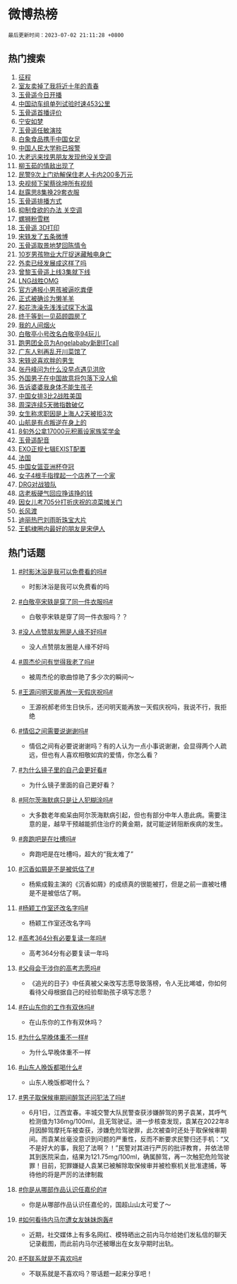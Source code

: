 # 微博热榜

`最后更新时间：2023-07-02 21:11:28 +0800`

## 热门搜索

1. [征程](https://m.weibo.cn/search?containerid=100103type%3D1%26t%3D10%26q%3D%23%E5%BE%81%E7%A8%8B%23&stream_entry_id=51&isnewpage=1&extparam=seat%3D1%26pos%3D0%26filter_type%3Drealtimehot%26c_type%3D51%26dgr%3D0%26cate%3D10103%26stream_entry_id%3D51%26display_time%3D1688303486%26pre_seqid%3D1688303486104019712156&luicode=10000011&lfid=106003type%253D25%2526t%253D3%2526disable_hot%253D1%2526filter_type%253Drealtimehot)
1. [室友卖掉了我将近十年的青春](https://m.weibo.cn/search?containerid=100103type%3D1%26t%3D10%26q%3D%23%E5%AE%A4%E5%8F%8B%E5%8D%96%E6%8E%89%E4%BA%86%E6%88%91%E5%B0%86%E8%BF%91%E5%8D%81%E5%B9%B4%E7%9A%84%E9%9D%92%E6%98%A5%23&stream_entry_id=31&isnewpage=1&extparam=seat%3D1%26pos%3D0%26filter_type%3Drealtimehot%26c_type%3D31%26dgr%3D0%26cate%3D5001%26realpos%3D1%26flag%3D1%26stream_entry_id%3D31%26lcate%3D5001%26q%3D%2523%25E5%25AE%25A4%25E5%258F%258B%25E5%258D%2596%25E6%258E%2589%25E4%25BA%2586%25E6%2588%2591%25E5%25B0%2586%25E8%25BF%2591%25E5%258D%2581%25E5%25B9%25B4%25E7%259A%2584%25E9%259D%2592%25E6%2598%25A5%2523%26band_rank%3D1%26display_time%3D1688303486%26pre_seqid%3D1688303486104019712156&luicode=10000011&lfid=106003type%253D25%2526t%253D3%2526disable_hot%253D1%2526filter_type%253Drealtimehot)
1. [玉骨遥今日开播](https://m.weibo.cn/search?containerid=100103type%3D1%26t%3D10%26q%3D%23%E7%8E%89%E9%AA%A8%E9%81%A5%E4%BB%8A%E6%97%A5%E5%BC%80%E6%92%AD%23&stream_entry_id=31&isnewpage=1&extparam=seat%3D1%26pos%3D1%26filter_type%3Drealtimehot%26c_type%3D31%26dgr%3D0%26cate%3D5001%26realpos%3D2%26flag%3D16%26stream_entry_id%3D31%26lcate%3D5001%26q%3D%2523%25E7%258E%2589%25E9%25AA%25A8%25E9%2581%25A5%25E4%25BB%258A%25E6%2597%25A5%25E5%25BC%2580%25E6%2592%25AD%2523%26band_rank%3D2%26display_time%3D1688303486%26pre_seqid%3D1688303486104019712156&luicode=10000011&lfid=106003type%253D25%2526t%253D3%2526disable_hot%253D1%2526filter_type%253Drealtimehot)
1. [中国动车组单列试验时速453公里](https://m.weibo.cn/search?containerid=100103type%3D1%26t%3D10%26q%3D%23%E4%B8%AD%E5%9B%BD%E5%8A%A8%E8%BD%A6%E7%BB%84%E5%8D%95%E5%88%97%E8%AF%95%E9%AA%8C%E6%97%B6%E9%80%9F453%E5%85%AC%E9%87%8C%23&stream_entry_id=31&isnewpage=1&extparam=seat%3D1%26pos%3D2%26filter_type%3Drealtimehot%26c_type%3D31%26dgr%3D0%26cate%3D5001%26realpos%3D3%26flag%3D0%26stream_entry_id%3D31%26lcate%3D5001%26q%3D%2523%25E4%25B8%25AD%25E5%259B%25BD%25E5%258A%25A8%25E8%25BD%25A6%25E7%25BB%2584%25E5%258D%2595%25E5%2588%2597%25E8%25AF%2595%25E9%25AA%258C%25E6%2597%25B6%25E9%2580%259F453%25E5%2585%25AC%25E9%2587%258C%2523%26band_rank%3D3%26display_time%3D1688303486%26pre_seqid%3D1688303486104019712156&luicode=10000011&lfid=106003type%253D25%2526t%253D3%2526disable_hot%253D1%2526filter_type%253Drealtimehot)
1. [玉骨遥首播评价](https://m.weibo.cn/search?containerid=100103type%3D1%26t%3D10%26q%3D%23%E7%8E%89%E9%AA%A8%E9%81%A5%E9%A6%96%E6%92%AD%E8%AF%84%E4%BB%B7%23&stream_entry_id=31&isnewpage=1&extparam=seat%3D1%26pos%3D3%26filter_type%3Drealtimehot%26c_type%3D31%26dgr%3D0%26cate%3D5001%26realpos%3D4%26flag%3D16%26stream_entry_id%3D31%26lcate%3D5001%26q%3D%2523%25E7%258E%2589%25E9%25AA%25A8%25E9%2581%25A5%25E9%25A6%2596%25E6%2592%25AD%25E8%25AF%2584%25E4%25BB%25B7%2523%26band_rank%3D4%26display_time%3D1688303486%26pre_seqid%3D1688303486104019712156&luicode=10000011&lfid=106003type%253D25%2526t%253D3%2526disable_hot%253D1%2526filter_type%253Drealtimehot)
1. [宁安如梦](https://m.weibo.cn/search?containerid=100103type%3D1%26t%3D10%26q%3D%E5%AE%81%E5%AE%89%E5%A6%82%E6%A2%A6&stream_entry_id=31&isnewpage=1&extparam=seat%3D1%26pos%3D4%26filter_type%3Drealtimehot%26c_type%3D31%26dgr%3D0%26cate%3D5001%26realpos%3D5%26flag%3D1%26stream_entry_id%3D31%26lcate%3D5001%26q%3D%25E5%25AE%2581%25E5%25AE%2589%25E5%25A6%2582%25E6%25A2%25A6%26band_rank%3D5%26display_time%3D1688303486%26pre_seqid%3D1688303486104019712156&luicode=10000011&lfid=106003type%253D25%2526t%253D3%2526disable_hot%253D1%2526filter_type%253Drealtimehot)
1. [玉骨遥任敏演技](https://m.weibo.cn/search?containerid=100103type%3D1%26t%3D10%26q%3D%23%E7%8E%89%E9%AA%A8%E9%81%A5%E4%BB%BB%E6%95%8F%E6%BC%94%E6%8A%80%23&stream_entry_id=31&isnewpage=1&extparam=seat%3D1%26pos%3D5%26filter_type%3Drealtimehot%26c_type%3D31%26dgr%3D0%26cate%3D5001%26realpos%3D6%26flag%3D16%26stream_entry_id%3D31%26lcate%3D5001%26q%3D%2523%25E7%258E%2589%25E9%25AA%25A8%25E9%2581%25A5%25E4%25BB%25BB%25E6%2595%258F%25E6%25BC%2594%25E6%258A%2580%2523%26band_rank%3D6%26display_time%3D1688303486%26pre_seqid%3D1688303486104019712156&luicode=10000011&lfid=106003type%253D25%2526t%253D3%2526disable_hot%253D1%2526filter_type%253Drealtimehot)
1. [白象食品携手中国女足](https://m.weibo.cn/search?containerid=100103type%3D1%26t%3D10%26q%3D%23%E7%99%BD%E8%B1%A1%E9%A3%9F%E5%93%81%E6%90%BA%E6%89%8B%E4%B8%AD%E5%9B%BD%E5%A5%B3%E8%B6%B3%23&stream_entry_id=31&isnewpage=1&extparam=seat%3D1%26pos%3D6%26topic_ad%3D1%26c_type%3D31%26cate%3D5001%26band_rank%3D7%26dgr%3D0%26lcate%3D5001%26is_ad_pos%3D1%26adid%3D195338%26q%3D%2523%25E7%2599%25BD%25E8%25B1%25A1%25E9%25A3%259F%25E5%2593%2581%25E6%2590%25BA%25E6%2589%258B%25E4%25B8%25AD%25E5%259B%25BD%25E5%25A5%25B3%25E8%25B6%25B3%2523%26stream_entry_id%3D31%26filter_type%3Drealtimehot%26display_time%3D1688303486%26pre_seqid%3D1688303486104019712156&luicode=10000011&lfid=106003type%253D25%2526t%253D3%2526disable_hot%253D1%2526filter_type%253Drealtimehot)
1. [中国人民大学称已报警](https://m.weibo.cn/search?containerid=100103type%3D1%26t%3D10%26q%3D%23%E4%B8%AD%E5%9B%BD%E4%BA%BA%E6%B0%91%E5%A4%A7%E5%AD%A6%E7%A7%B0%E5%B7%B2%E6%8A%A5%E8%AD%A6%23&stream_entry_id=31&isnewpage=1&extparam=seat%3D1%26pos%3D7%26filter_type%3Drealtimehot%26c_type%3D31%26dgr%3D0%26cate%3D5001%26realpos%3D7%26flag%3D16%26stream_entry_id%3D31%26lcate%3D5001%26q%3D%2523%25E4%25B8%25AD%25E5%259B%25BD%25E4%25BA%25BA%25E6%25B0%2591%25E5%25A4%25A7%25E5%25AD%25A6%25E7%25A7%25B0%25E5%25B7%25B2%25E6%258A%25A5%25E8%25AD%25A6%2523%26band_rank%3D7%26display_time%3D1688303486%26pre_seqid%3D1688303486104019712156&luicode=10000011&lfid=106003type%253D25%2526t%253D3%2526disable_hot%253D1%2526filter_type%253Drealtimehot)
1. [大老远来找男朋友发现他没关空调](https://m.weibo.cn/search?containerid=100103type%3D1%26t%3D10%26q%3D%E5%A4%A7%E8%80%81%E8%BF%9C%E6%9D%A5%E6%89%BE%E7%94%B7%E6%9C%8B%E5%8F%8B%E5%8F%91%E7%8E%B0%E4%BB%96%E6%B2%A1%E5%85%B3%E7%A9%BA%E8%B0%83&stream_entry_id=31&isnewpage=1&extparam=seat%3D1%26pos%3D8%26filter_type%3Drealtimehot%26c_type%3D31%26dgr%3D0%26cate%3D5001%26realpos%3D8%26flag%3D0%26stream_entry_id%3D31%26lcate%3D5001%26q%3D%25E5%25A4%25A7%25E8%2580%2581%25E8%25BF%259C%25E6%259D%25A5%25E6%2589%25BE%25E7%2594%25B7%25E6%259C%258B%25E5%258F%258B%25E5%258F%2591%25E7%258E%25B0%25E4%25BB%2596%25E6%25B2%25A1%25E5%2585%25B3%25E7%25A9%25BA%25E8%25B0%2583%26band_rank%3D8%26display_time%3D1688303486%26pre_seqid%3D1688303486104019712156&luicode=10000011&lfid=106003type%253D25%2526t%253D3%2526disable_hot%253D1%2526filter_type%253Drealtimehot)
1. [柳玉茹的情敌出现了](https://m.weibo.cn/search?containerid=100103type%3D1%26t%3D10%26q%3D%23%E6%9F%B3%E7%8E%89%E8%8C%B9%E7%9A%84%E6%83%85%E6%95%8C%E5%87%BA%E7%8E%B0%E4%BA%86%23&stream_entry_id=31&isnewpage=1&extparam=seat%3D1%26pos%3D9%26filter_type%3Drealtimehot%26c_type%3D31%26dgr%3D0%26cate%3D5001%26realpos%3D9%26flag%3D1%26stream_entry_id%3D31%26lcate%3D5001%26q%3D%2523%25E6%259F%25B3%25E7%258E%2589%25E8%258C%25B9%25E7%259A%2584%25E6%2583%2585%25E6%2595%258C%25E5%2587%25BA%25E7%258E%25B0%25E4%25BA%2586%2523%26band_rank%3D9%26display_time%3D1688303486%26pre_seqid%3D1688303486104019712156&luicode=10000011&lfid=106003type%253D25%2526t%253D3%2526disable_hot%253D1%2526filter_type%253Drealtimehot)
1. [民警9次上门劝解保住老人卡内200多万元](https://m.weibo.cn/search?containerid=100103type%3D1%26t%3D10%26q%3D%23%E6%B0%91%E8%AD%A69%E6%AC%A1%E4%B8%8A%E9%97%A8%E5%8A%9D%E8%A7%A3%E4%BF%9D%E4%BD%8F%E8%80%81%E4%BA%BA%E5%8D%A1%E5%86%85200%E5%A4%9A%E4%B8%87%E5%85%83%23&stream_entry_id=31&isnewpage=1&extparam=seat%3D1%26pos%3D10%26filter_type%3Drealtimehot%26c_type%3D31%26dgr%3D0%26cate%3D5001%26realpos%3D10%26flag%3D32768%26stream_entry_id%3D31%26lcate%3D5001%26q%3D%2523%25E6%25B0%2591%25E8%25AD%25A69%25E6%25AC%25A1%25E4%25B8%258A%25E9%2597%25A8%25E5%258A%259D%25E8%25A7%25A3%25E4%25BF%259D%25E4%25BD%258F%25E8%2580%2581%25E4%25BA%25BA%25E5%258D%25A1%25E5%2586%2585200%25E5%25A4%259A%25E4%25B8%2587%25E5%2585%2583%2523%26band_rank%3D10%26display_time%3D1688303486%26pre_seqid%3D1688303486104019712156&luicode=10000011&lfid=106003type%253D25%2526t%253D3%2526disable_hot%253D1%2526filter_type%253Drealtimehot)
1. [央视频下架蔡徐坤所有视频](https://m.weibo.cn/search?containerid=100103type%3D1%26t%3D10%26q%3D%23%E5%A4%AE%E8%A7%86%E9%A2%91%E4%B8%8B%E6%9E%B6%E8%94%A1%E5%BE%90%E5%9D%A4%E6%89%80%E6%9C%89%E8%A7%86%E9%A2%91%23&stream_entry_id=31&isnewpage=1&extparam=seat%3D1%26pos%3D11%26filter_type%3Drealtimehot%26c_type%3D31%26dgr%3D0%26cate%3D5001%26realpos%3D11%26flag%3D1%26stream_entry_id%3D31%26lcate%3D5001%26q%3D%2523%25E5%25A4%25AE%25E8%25A7%2586%25E9%25A2%2591%25E4%25B8%258B%25E6%259E%25B6%25E8%2594%25A1%25E5%25BE%2590%25E5%259D%25A4%25E6%2589%2580%25E6%259C%2589%25E8%25A7%2586%25E9%25A2%2591%2523%26band_rank%3D11%26display_time%3D1688303486%26pre_seqid%3D1688303486104019712156&luicode=10000011&lfid=106003type%253D25%2526t%253D3%2526disable_hot%253D1%2526filter_type%253Drealtimehot)
1. [赵露思8集换29套衣服](https://m.weibo.cn/search?containerid=100103type%3D1%26t%3D10%26q%3D%23%E8%B5%B5%E9%9C%B2%E6%80%9D8%E9%9B%86%E6%8D%A229%E5%A5%97%E8%A1%A3%E6%9C%8D%23&stream_entry_id=31&isnewpage=1&extparam=seat%3D1%26pos%3D12%26filter_type%3Drealtimehot%26c_type%3D31%26dgr%3D0%26cate%3D5001%26realpos%3D12%26flag%3D2%26stream_entry_id%3D31%26lcate%3D5001%26q%3D%2523%25E8%25B5%25B5%25E9%259C%25B2%25E6%2580%259D8%25E9%259B%2586%25E6%258D%25A229%25E5%25A5%2597%25E8%25A1%25A3%25E6%259C%258D%2523%26band_rank%3D12%26display_time%3D1688303486%26pre_seqid%3D1688303486104019712156&luicode=10000011&lfid=106003type%253D25%2526t%253D3%2526disable_hot%253D1%2526filter_type%253Drealtimehot)
1. [玉骨遥排播方式](https://m.weibo.cn/search?containerid=100103type%3D1%26t%3D10%26q%3D%23%E7%8E%89%E9%AA%A8%E9%81%A5%E6%8E%92%E6%92%AD%E6%96%B9%E5%BC%8F%23&stream_entry_id=31&isnewpage=1&extparam=seat%3D1%26pos%3D13%26filter_type%3Drealtimehot%26c_type%3D31%26dgr%3D0%26cate%3D5001%26realpos%3D13%26flag%3D1%26stream_entry_id%3D31%26lcate%3D5001%26q%3D%2523%25E7%258E%2589%25E9%25AA%25A8%25E9%2581%25A5%25E6%258E%2592%25E6%2592%25AD%25E6%2596%25B9%25E5%25BC%258F%2523%26band_rank%3D13%26display_time%3D1688303486%26pre_seqid%3D1688303486104019712156&luicode=10000011&lfid=106003type%253D25%2526t%253D3%2526disable_hot%253D1%2526filter_type%253Drealtimehot)
1. [抑制食欲的办法 关空调](https://m.weibo.cn/search?containerid=100103type%3D1%26t%3D10%26q%3D%E6%8A%91%E5%88%B6%E9%A3%9F%E6%AC%B2%E7%9A%84%E5%8A%9E%E6%B3%95+%E5%85%B3%E7%A9%BA%E8%B0%83&stream_entry_id=31&isnewpage=1&extparam=seat%3D1%26pos%3D14%26filter_type%3Drealtimehot%26c_type%3D31%26dgr%3D0%26cate%3D5001%26realpos%3D14%26flag%3D1%26stream_entry_id%3D31%26lcate%3D5001%26q%3D%25E6%258A%2591%25E5%2588%25B6%25E9%25A3%259F%25E6%25AC%25B2%25E7%259A%2584%25E5%258A%259E%25E6%25B3%2595%2520%25E5%2585%25B3%25E7%25A9%25BA%25E8%25B0%2583%26band_rank%3D14%26display_time%3D1688303486%26pre_seqid%3D1688303486104019712156&luicode=10000011&lfid=106003type%253D25%2526t%253D3%2526disable_hot%253D1%2526filter_type%253Drealtimehot)
1. [螺狮粉雪糕](https://m.weibo.cn/search?containerid=100103type%3D1%26t%3D10%26q%3D%E8%9E%BA%E7%8B%AE%E7%B2%89%E9%9B%AA%E7%B3%95&stream_entry_id=31&isnewpage=1&extparam=seat%3D1%26pos%3D15%26filter_type%3Drealtimehot%26c_type%3D31%26dgr%3D0%26cate%3D5001%26realpos%3D15%26flag%3D1%26stream_entry_id%3D31%26lcate%3D5001%26q%3D%25E8%259E%25BA%25E7%258B%25AE%25E7%25B2%2589%25E9%259B%25AA%25E7%25B3%2595%26band_rank%3D15%26display_time%3D1688303486%26pre_seqid%3D1688303486104019712156&luicode=10000011&lfid=106003type%253D25%2526t%253D3%2526disable_hot%253D1%2526filter_type%253Drealtimehot)
1. [玉骨遥 3D打印](https://m.weibo.cn/search?containerid=100103type%3D1%26t%3D10%26q%3D%E7%8E%89%E9%AA%A8%E9%81%A5+3D%E6%89%93%E5%8D%B0&stream_entry_id=31&isnewpage=1&extparam=seat%3D1%26pos%3D16%26filter_type%3Drealtimehot%26c_type%3D31%26dgr%3D0%26cate%3D5001%26realpos%3D16%26flag%3D1%26stream_entry_id%3D31%26lcate%3D5001%26q%3D%25E7%258E%2589%25E9%25AA%25A8%25E9%2581%25A5%25203D%25E6%2589%2593%25E5%258D%25B0%26band_rank%3D16%26display_time%3D1688303486%26pre_seqid%3D1688303486104019712156&luicode=10000011&lfid=106003type%253D25%2526t%253D3%2526disable_hot%253D1%2526filter_type%253Drealtimehot)
1. [宋轶发了五条微博](https://m.weibo.cn/search?containerid=100103type%3D1%26t%3D10%26q%3D%23%E5%AE%8B%E8%BD%B6%E5%8F%91%E4%BA%86%E4%BA%94%E6%9D%A1%E5%BE%AE%E5%8D%9A%23&stream_entry_id=31&isnewpage=1&extparam=seat%3D1%26pos%3D17%26filter_type%3Drealtimehot%26c_type%3D31%26dgr%3D0%26cate%3D5001%26realpos%3D17%26flag%3D2%26stream_entry_id%3D31%26lcate%3D5001%26q%3D%2523%25E5%25AE%258B%25E8%25BD%25B6%25E5%258F%2591%25E4%25BA%2586%25E4%25BA%2594%25E6%259D%25A1%25E5%25BE%25AE%25E5%258D%259A%2523%26band_rank%3D17%26display_time%3D1688303486%26pre_seqid%3D1688303486104019712156&luicode=10000011&lfid=106003type%253D25%2526t%253D3%2526disable_hot%253D1%2526filter_type%253Drealtimehot)
1. [玉骨遥取景地梦回陈情令](https://m.weibo.cn/search?containerid=100103type%3D1%26t%3D10%26q%3D%23%E7%8E%89%E9%AA%A8%E9%81%A5%E5%8F%96%E6%99%AF%E5%9C%B0%E6%A2%A6%E5%9B%9E%E9%99%88%E6%83%85%E4%BB%A4%23&stream_entry_id=31&isnewpage=1&extparam=seat%3D1%26pos%3D18%26filter_type%3Drealtimehot%26c_type%3D31%26dgr%3D0%26cate%3D5001%26realpos%3D18%26flag%3D1%26stream_entry_id%3D31%26lcate%3D5001%26q%3D%2523%25E7%258E%2589%25E9%25AA%25A8%25E9%2581%25A5%25E5%258F%2596%25E6%2599%25AF%25E5%259C%25B0%25E6%25A2%25A6%25E5%259B%259E%25E9%2599%2588%25E6%2583%2585%25E4%25BB%25A4%2523%26band_rank%3D18%26display_time%3D1688303486%26pre_seqid%3D1688303486104019712156&luicode=10000011&lfid=106003type%253D25%2526t%253D3%2526disable_hot%253D1%2526filter_type%253Drealtimehot)
1. [10岁男孩物业大厅捉迷藏触电身亡](https://m.weibo.cn/search?containerid=100103type%3D1%26t%3D10%26q%3D%2310%E5%B2%81%E7%94%B7%E5%AD%A9%E7%89%A9%E4%B8%9A%E5%A4%A7%E5%8E%85%E6%8D%89%E8%BF%B7%E8%97%8F%E8%A7%A6%E7%94%B5%E8%BA%AB%E4%BA%A1%23&stream_entry_id=31&isnewpage=1&extparam=seat%3D1%26pos%3D19%26filter_type%3Drealtimehot%26c_type%3D31%26dgr%3D0%26cate%3D5001%26realpos%3D19%26flag%3D1%26stream_entry_id%3D31%26lcate%3D5001%26q%3D%252310%25E5%25B2%2581%25E7%2594%25B7%25E5%25AD%25A9%25E7%2589%25A9%25E4%25B8%259A%25E5%25A4%25A7%25E5%258E%2585%25E6%258D%2589%25E8%25BF%25B7%25E8%2597%258F%25E8%25A7%25A6%25E7%2594%25B5%25E8%25BA%25AB%25E4%25BA%25A1%2523%26band_rank%3D19%26display_time%3D1688303486%26pre_seqid%3D1688303486104019712156&luicode=10000011&lfid=106003type%253D25%2526t%253D3%2526disable_hot%253D1%2526filter_type%253Drealtimehot)
1. [外卖已经发展成这样了吗](https://m.weibo.cn/search?containerid=100103type%3D1%26t%3D10%26q%3D%E5%A4%96%E5%8D%96%E5%B7%B2%E7%BB%8F%E5%8F%91%E5%B1%95%E6%88%90%E8%BF%99%E6%A0%B7%E4%BA%86%E5%90%97&stream_entry_id=31&isnewpage=1&extparam=seat%3D1%26pos%3D20%26filter_type%3Drealtimehot%26c_type%3D31%26dgr%3D0%26cate%3D5001%26realpos%3D20%26flag%3D0%26stream_entry_id%3D31%26lcate%3D5001%26q%3D%25E5%25A4%2596%25E5%258D%2596%25E5%25B7%25B2%25E7%25BB%258F%25E5%258F%2591%25E5%25B1%2595%25E6%2588%2590%25E8%25BF%2599%25E6%25A0%25B7%25E4%25BA%2586%25E5%2590%2597%26band_rank%3D20%26display_time%3D1688303486%26pre_seqid%3D1688303486104019712156&luicode=10000011&lfid=106003type%253D25%2526t%253D3%2526disable_hot%253D1%2526filter_type%253Drealtimehot)
1. [曾黎玉骨遥上线3集就下线](https://m.weibo.cn/search?containerid=100103type%3D1%26t%3D10%26q%3D%23%E6%9B%BE%E9%BB%8E%E7%8E%89%E9%AA%A8%E9%81%A5%E4%B8%8A%E7%BA%BF3%E9%9B%86%E5%B0%B1%E4%B8%8B%E7%BA%BF%23&stream_entry_id=31&isnewpage=1&extparam=seat%3D1%26pos%3D21%26filter_type%3Drealtimehot%26c_type%3D31%26dgr%3D0%26cate%3D5001%26realpos%3D21%26flag%3D0%26stream_entry_id%3D31%26lcate%3D5001%26q%3D%2523%25E6%259B%25BE%25E9%25BB%258E%25E7%258E%2589%25E9%25AA%25A8%25E9%2581%25A5%25E4%25B8%258A%25E7%25BA%25BF3%25E9%259B%2586%25E5%25B0%25B1%25E4%25B8%258B%25E7%25BA%25BF%2523%26band_rank%3D21%26display_time%3D1688303486%26pre_seqid%3D1688303486104019712156&luicode=10000011&lfid=106003type%253D25%2526t%253D3%2526disable_hot%253D1%2526filter_type%253Drealtimehot)
1. [LNG战胜OMG](https://m.weibo.cn/search?containerid=100103type%3D1%26t%3D10%26q%3DLNG%E6%88%98%E8%83%9COMG&stream_entry_id=31&isnewpage=1&extparam=seat%3D1%26pos%3D22%26filter_type%3Drealtimehot%26c_type%3D31%26dgr%3D0%26cate%3D5001%26realpos%3D22%26flag%3D1%26stream_entry_id%3D31%26lcate%3D5001%26q%3DLNG%25E6%2588%2598%25E8%2583%259COMG%26band_rank%3D22%26display_time%3D1688303486%26pre_seqid%3D1688303486104019712156&luicode=10000011&lfid=106003type%253D25%2526t%253D3%2526disable_hot%253D1%2526filter_type%253Drealtimehot)
1. [官方通报小男孩被逼吃粪便](https://m.weibo.cn/search?containerid=100103type%3D1%26t%3D10%26q%3D%23%E5%AE%98%E6%96%B9%E9%80%9A%E6%8A%A5%E5%B0%8F%E7%94%B7%E5%AD%A9%E8%A2%AB%E9%80%BC%E5%90%83%E7%B2%AA%E4%BE%BF%23&stream_entry_id=31&isnewpage=1&extparam=seat%3D1%26pos%3D23%26filter_type%3Drealtimehot%26c_type%3D31%26dgr%3D0%26cate%3D5001%26realpos%3D23%26flag%3D1%26stream_entry_id%3D31%26lcate%3D5001%26q%3D%2523%25E5%25AE%2598%25E6%2596%25B9%25E9%2580%259A%25E6%258A%25A5%25E5%25B0%258F%25E7%2594%25B7%25E5%25AD%25A9%25E8%25A2%25AB%25E9%2580%25BC%25E5%2590%2583%25E7%25B2%25AA%25E4%25BE%25BF%2523%26band_rank%3D23%26display_time%3D1688303486%26pre_seqid%3D1688303486104019712156&luicode=10000011&lfid=106003type%253D25%2526t%253D3%2526disable_hot%253D1%2526filter_type%253Drealtimehot)
1. [正式被确诊为懒羊羊](https://m.weibo.cn/search?containerid=100103type%3D1%26t%3D10%26q%3D%23%E6%AD%A3%E5%BC%8F%E8%A2%AB%E7%A1%AE%E8%AF%8A%E4%B8%BA%E6%87%92%E7%BE%8A%E7%BE%8A%23&stream_entry_id=31&isnewpage=1&extparam=seat%3D1%26pos%3D24%26filter_type%3Drealtimehot%26c_type%3D31%26dgr%3D0%26cate%3D5001%26realpos%3D24%26flag%3D0%26stream_entry_id%3D31%26lcate%3D5001%26q%3D%2523%25E6%25AD%25A3%25E5%25BC%258F%25E8%25A2%25AB%25E7%25A1%25AE%25E8%25AF%258A%25E4%25B8%25BA%25E6%2587%2592%25E7%25BE%258A%25E7%25BE%258A%2523%26band_rank%3D24%26display_time%3D1688303486%26pre_seqid%3D1688303486104019712156&luicode=10000011&lfid=106003type%253D25%2526t%253D3%2526disable_hot%253D1%2526filter_type%253Drealtimehot)
1. [和花洗澡先浅浅试探下水温](https://m.weibo.cn/search?containerid=100103type%3D1%26t%3D10%26q%3D%23%E5%92%8C%E8%8A%B1%E6%B4%97%E6%BE%A1%E5%85%88%E6%B5%85%E6%B5%85%E8%AF%95%E6%8E%A2%E4%B8%8B%E6%B0%B4%E6%B8%A9%23&stream_entry_id=31&isnewpage=1&extparam=seat%3D1%26pos%3D25%26filter_type%3Drealtimehot%26c_type%3D31%26dgr%3D0%26cate%3D5001%26realpos%3D25%26flag%3D32768%26stream_entry_id%3D31%26lcate%3D5001%26q%3D%2523%25E5%2592%258C%25E8%258A%25B1%25E6%25B4%2597%25E6%25BE%25A1%25E5%2585%2588%25E6%25B5%2585%25E6%25B5%2585%25E8%25AF%2595%25E6%258E%25A2%25E4%25B8%258B%25E6%25B0%25B4%25E6%25B8%25A9%2523%26band_rank%3D25%26display_time%3D1688303486%26pre_seqid%3D1688303486104019712156&luicode=10000011&lfid=106003type%253D25%2526t%253D3%2526disable_hot%253D1%2526filter_type%253Drealtimehot)
1. [终于等到一见茹顾圆房了](https://m.weibo.cn/search?containerid=100103type%3D1%26t%3D10%26q%3D%23%E7%BB%88%E4%BA%8E%E7%AD%89%E5%88%B0%E4%B8%80%E8%A7%81%E8%8C%B9%E9%A1%BE%E5%9C%86%E6%88%BF%E4%BA%86%23&stream_entry_id=31&isnewpage=1&extparam=seat%3D1%26pos%3D26%26filter_type%3Drealtimehot%26c_type%3D31%26dgr%3D0%26cate%3D5001%26realpos%3D26%26flag%3D1%26stream_entry_id%3D31%26lcate%3D5001%26q%3D%2523%25E7%25BB%2588%25E4%25BA%258E%25E7%25AD%2589%25E5%2588%25B0%25E4%25B8%2580%25E8%25A7%2581%25E8%258C%25B9%25E9%25A1%25BE%25E5%259C%2586%25E6%2588%25BF%25E4%25BA%2586%2523%26band_rank%3D26%26display_time%3D1688303486%26pre_seqid%3D1688303486104019712156&luicode=10000011&lfid=106003type%253D25%2526t%253D3%2526disable_hot%253D1%2526filter_type%253Drealtimehot)
1. [我的人间烟火](https://m.weibo.cn/search?containerid=100103type%3D1%26t%3D10%26q%3D%E6%88%91%E7%9A%84%E4%BA%BA%E9%97%B4%E7%83%9F%E7%81%AB&stream_entry_id=31&isnewpage=1&extparam=seat%3D1%26pos%3D27%26filter_type%3Drealtimehot%26c_type%3D31%26dgr%3D0%26cate%3D5001%26realpos%3D27%26flag%3D1%26stream_entry_id%3D31%26lcate%3D5001%26q%3D%25E6%2588%2591%25E7%259A%2584%25E4%25BA%25BA%25E9%2597%25B4%25E7%2583%259F%25E7%2581%25AB%26band_rank%3D27%26display_time%3D1688303486%26pre_seqid%3D1688303486104019712156&luicode=10000011&lfid=106003type%253D25%2526t%253D3%2526disable_hot%253D1%2526filter_type%253Drealtimehot)
1. [白敬亭小号改名白敬亭94玩儿](https://m.weibo.cn/search?containerid=100103type%3D1%26t%3D10%26q%3D%23%E7%99%BD%E6%95%AC%E4%BA%AD%E5%B0%8F%E5%8F%B7%E6%94%B9%E5%90%8D%E7%99%BD%E6%95%AC%E4%BA%AD94%E7%8E%A9%E5%84%BF%23&stream_entry_id=31&isnewpage=1&extparam=seat%3D1%26pos%3D28%26filter_type%3Drealtimehot%26c_type%3D31%26dgr%3D0%26cate%3D5001%26realpos%3D28%26flag%3D0%26stream_entry_id%3D31%26lcate%3D5001%26q%3D%2523%25E7%2599%25BD%25E6%2595%25AC%25E4%25BA%25AD%25E5%25B0%258F%25E5%258F%25B7%25E6%2594%25B9%25E5%2590%258D%25E7%2599%25BD%25E6%2595%25AC%25E4%25BA%25AD94%25E7%258E%25A9%25E5%2584%25BF%2523%26band_rank%3D28%26display_time%3D1688303486%26pre_seqid%3D1688303486104019712156&luicode=10000011&lfid=106003type%253D25%2526t%253D3%2526disable_hot%253D1%2526filter_type%253Drealtimehot)
1. [跑男团全员为Angelababy新剧打call](https://m.weibo.cn/search?containerid=100103type%3D1%26t%3D10%26q%3D%23%E8%B7%91%E7%94%B7%E5%9B%A2%E5%85%A8%E5%91%98%E4%B8%BAAngelababy%E6%96%B0%E5%89%A7%E6%89%93call%23&stream_entry_id=31&isnewpage=1&extparam=seat%3D1%26pos%3D29%26filter_type%3Drealtimehot%26c_type%3D31%26dgr%3D0%26cate%3D5001%26realpos%3D29%26flag%3D0%26stream_entry_id%3D31%26lcate%3D5001%26q%3D%2523%25E8%25B7%2591%25E7%2594%25B7%25E5%259B%25A2%25E5%2585%25A8%25E5%2591%2598%25E4%25B8%25BAAngelababy%25E6%2596%25B0%25E5%2589%25A7%25E6%2589%2593call%2523%26band_rank%3D29%26display_time%3D1688303486%26pre_seqid%3D1688303486104019712156&luicode=10000011&lfid=106003type%253D25%2526t%253D3%2526disable_hot%253D1%2526filter_type%253Drealtimehot)
1. [广东人别再乱开川菜馆了](https://m.weibo.cn/search?containerid=100103type%3D1%26t%3D10%26q%3D%23%E5%B9%BF%E4%B8%9C%E4%BA%BA%E5%88%AB%E5%86%8D%E4%B9%B1%E5%BC%80%E5%B7%9D%E8%8F%9C%E9%A6%86%E4%BA%86%23&stream_entry_id=31&isnewpage=1&extparam=seat%3D1%26pos%3D30%26filter_type%3Drealtimehot%26c_type%3D31%26dgr%3D0%26cate%3D5001%26realpos%3D30%26flag%3D0%26stream_entry_id%3D31%26lcate%3D5001%26q%3D%2523%25E5%25B9%25BF%25E4%25B8%259C%25E4%25BA%25BA%25E5%2588%25AB%25E5%2586%258D%25E4%25B9%25B1%25E5%25BC%2580%25E5%25B7%259D%25E8%258F%259C%25E9%25A6%2586%25E4%25BA%2586%2523%26band_rank%3D30%26display_time%3D1688303486%26pre_seqid%3D1688303486104019712156&luicode=10000011&lfid=106003type%253D25%2526t%253D3%2526disable_hot%253D1%2526filter_type%253Drealtimehot)
1. [宋轶说喜欢胖的男生](https://m.weibo.cn/search?containerid=100103type%3D1%26t%3D10%26q%3D%23%E5%AE%8B%E8%BD%B6%E8%AF%B4%E5%96%9C%E6%AC%A2%E8%83%96%E7%9A%84%E7%94%B7%E7%94%9F%23&stream_entry_id=31&isnewpage=1&extparam=seat%3D1%26pos%3D31%26filter_type%3Drealtimehot%26c_type%3D31%26dgr%3D0%26cate%3D5001%26realpos%3D31%26flag%3D0%26stream_entry_id%3D31%26lcate%3D5001%26q%3D%2523%25E5%25AE%258B%25E8%25BD%25B6%25E8%25AF%25B4%25E5%2596%259C%25E6%25AC%25A2%25E8%2583%2596%25E7%259A%2584%25E7%2594%25B7%25E7%2594%259F%2523%26band_rank%3D31%26display_time%3D1688303486%26pre_seqid%3D1688303486104019712156&luicode=10000011&lfid=106003type%253D25%2526t%253D3%2526disable_hot%253D1%2526filter_type%253Drealtimehot)
1. [张丹峰问为什么没早点遇见洪欣](https://m.weibo.cn/search?containerid=100103type%3D1%26t%3D10%26q%3D%23%E5%BC%A0%E4%B8%B9%E5%B3%B0%E9%97%AE%E4%B8%BA%E4%BB%80%E4%B9%88%E6%B2%A1%E6%97%A9%E7%82%B9%E9%81%87%E8%A7%81%E6%B4%AA%E6%AC%A3%23&stream_entry_id=31&isnewpage=1&extparam=seat%3D1%26pos%3D32%26filter_type%3Drealtimehot%26c_type%3D31%26dgr%3D0%26cate%3D5001%26realpos%3D32%26flag%3D0%26stream_entry_id%3D31%26lcate%3D5001%26q%3D%2523%25E5%25BC%25A0%25E4%25B8%25B9%25E5%25B3%25B0%25E9%2597%25AE%25E4%25B8%25BA%25E4%25BB%2580%25E4%25B9%2588%25E6%25B2%25A1%25E6%2597%25A9%25E7%2582%25B9%25E9%2581%2587%25E8%25A7%2581%25E6%25B4%25AA%25E6%25AC%25A3%2523%26band_rank%3D32%26display_time%3D1688303486%26pre_seqid%3D1688303486104019712156&luicode=10000011&lfid=106003type%253D25%2526t%253D3%2526disable_hot%253D1%2526filter_type%253Drealtimehot)
1. [外国男子在中国故意将包落下没人偷](https://m.weibo.cn/search?containerid=100103type%3D1%26t%3D10%26q%3D%23%E5%A4%96%E5%9B%BD%E7%94%B7%E5%AD%90%E5%9C%A8%E4%B8%AD%E5%9B%BD%E6%95%85%E6%84%8F%E5%B0%86%E5%8C%85%E8%90%BD%E4%B8%8B%E6%B2%A1%E4%BA%BA%E5%81%B7%23&stream_entry_id=31&isnewpage=1&extparam=seat%3D1%26pos%3D33%26filter_type%3Drealtimehot%26c_type%3D31%26dgr%3D0%26cate%3D5001%26realpos%3D33%26flag%3D0%26stream_entry_id%3D31%26lcate%3D5001%26q%3D%2523%25E5%25A4%2596%25E5%259B%25BD%25E7%2594%25B7%25E5%25AD%2590%25E5%259C%25A8%25E4%25B8%25AD%25E5%259B%25BD%25E6%2595%2585%25E6%2584%258F%25E5%25B0%2586%25E5%258C%2585%25E8%2590%25BD%25E4%25B8%258B%25E6%25B2%25A1%25E4%25BA%25BA%25E5%2581%25B7%2523%26band_rank%3D33%26display_time%3D1688303486%26pre_seqid%3D1688303486104019712156&luicode=10000011&lfid=106003type%253D25%2526t%253D3%2526disable_hot%253D1%2526filter_type%253Drealtimehot)
1. [告诉婆婆我身体不能生孩子](https://m.weibo.cn/search?containerid=100103type%3D1%26t%3D10%26q%3D%23%E5%91%8A%E8%AF%89%E5%A9%86%E5%A9%86%E6%88%91%E8%BA%AB%E4%BD%93%E4%B8%8D%E8%83%BD%E7%94%9F%E5%AD%A9%E5%AD%90%23&stream_entry_id=31&isnewpage=1&extparam=seat%3D1%26pos%3D34%26filter_type%3Drealtimehot%26c_type%3D31%26dgr%3D0%26cate%3D5001%26realpos%3D34%26flag%3D0%26stream_entry_id%3D31%26lcate%3D5001%26q%3D%2523%25E5%2591%258A%25E8%25AF%2589%25E5%25A9%2586%25E5%25A9%2586%25E6%2588%2591%25E8%25BA%25AB%25E4%25BD%2593%25E4%25B8%258D%25E8%2583%25BD%25E7%2594%259F%25E5%25AD%25A9%25E5%25AD%2590%2523%26band_rank%3D34%26display_time%3D1688303486%26pre_seqid%3D1688303486104019712156&luicode=10000011&lfid=106003type%253D25%2526t%253D3%2526disable_hot%253D1%2526filter_type%253Drealtimehot)
1. [中国女排3比2战胜美国](https://m.weibo.cn/search?containerid=100103type%3D1%26t%3D10%26q%3D%23%E4%B8%AD%E5%9B%BD%E5%A5%B3%E6%8E%923%E6%AF%942%E6%88%98%E8%83%9C%E7%BE%8E%E5%9B%BD%23&stream_entry_id=31&isnewpage=1&extparam=seat%3D1%26pos%3D35%26filter_type%3Drealtimehot%26c_type%3D31%26dgr%3D0%26cate%3D5001%26realpos%3D35%26flag%3D0%26stream_entry_id%3D31%26lcate%3D5001%26q%3D%2523%25E4%25B8%25AD%25E5%259B%25BD%25E5%25A5%25B3%25E6%258E%25923%25E6%25AF%25942%25E6%2588%2598%25E8%2583%259C%25E7%25BE%258E%25E5%259B%25BD%2523%26band_rank%3D35%26display_time%3D1688303486%26pre_seqid%3D1688303486104019712156&luicode=10000011&lfid=106003type%253D25%2526t%253D3%2526disable_hot%253D1%2526filter_type%253Drealtimehot)
1. [周深连续5天微指数破亿](https://m.weibo.cn/search?containerid=100103type%3D1%26t%3D10%26q%3D%23%E5%91%A8%E6%B7%B1%E8%BF%9E%E7%BB%AD5%E5%A4%A9%E5%BE%AE%E6%8C%87%E6%95%B0%E7%A0%B4%E4%BA%BF%23&stream_entry_id=31&isnewpage=1&extparam=seat%3D1%26pos%3D36%26filter_type%3Drealtimehot%26c_type%3D31%26dgr%3D0%26cate%3D5001%26realpos%3D36%26flag%3D0%26stream_entry_id%3D31%26lcate%3D5001%26q%3D%2523%25E5%2591%25A8%25E6%25B7%25B1%25E8%25BF%259E%25E7%25BB%25AD5%25E5%25A4%25A9%25E5%25BE%25AE%25E6%258C%2587%25E6%2595%25B0%25E7%25A0%25B4%25E4%25BA%25BF%2523%26band_rank%3D36%26display_time%3D1688303486%26pre_seqid%3D1688303486104019712156&luicode=10000011&lfid=106003type%253D25%2526t%253D3%2526disable_hot%253D1%2526filter_type%253Drealtimehot)
1. [女生称求职因是上海人2天被拒3次](https://m.weibo.cn/search?containerid=100103type%3D1%26t%3D10%26q%3D%23%E5%A5%B3%E7%94%9F%E7%A7%B0%E6%B1%82%E8%81%8C%E5%9B%A0%E6%98%AF%E4%B8%8A%E6%B5%B7%E4%BA%BA2%E5%A4%A9%E8%A2%AB%E6%8B%923%E6%AC%A1%23&stream_entry_id=31&isnewpage=1&extparam=seat%3D1%26pos%3D37%26filter_type%3Drealtimehot%26c_type%3D31%26dgr%3D0%26cate%3D5001%26realpos%3D37%26flag%3D1%26stream_entry_id%3D31%26lcate%3D5001%26q%3D%2523%25E5%25A5%25B3%25E7%2594%259F%25E7%25A7%25B0%25E6%25B1%2582%25E8%2581%258C%25E5%259B%25A0%25E6%2598%25AF%25E4%25B8%258A%25E6%25B5%25B7%25E4%25BA%25BA2%25E5%25A4%25A9%25E8%25A2%25AB%25E6%258B%25923%25E6%25AC%25A1%2523%26band_rank%3D37%26display_time%3D1688303486%26pre_seqid%3D1688303486104019712156&luicode=10000011&lfid=106003type%253D25%2526t%253D3%2526disable_hot%253D1%2526filter_type%253Drealtimehot)
1. [山航是有点叛逆在身上的](https://m.weibo.cn/search?containerid=100103type%3D1%26t%3D10%26q%3D%23%E5%B1%B1%E8%88%AA%E6%98%AF%E6%9C%89%E7%82%B9%E5%8F%9B%E9%80%86%E5%9C%A8%E8%BA%AB%E4%B8%8A%E7%9A%84%23&stream_entry_id=31&isnewpage=1&extparam=seat%3D1%26pos%3D38%26filter_type%3Drealtimehot%26c_type%3D31%26dgr%3D0%26cate%3D5001%26realpos%3D38%26flag%3D1%26stream_entry_id%3D31%26lcate%3D5001%26q%3D%2523%25E5%25B1%25B1%25E8%2588%25AA%25E6%2598%25AF%25E6%259C%2589%25E7%2582%25B9%25E5%258F%259B%25E9%2580%2586%25E5%259C%25A8%25E8%25BA%25AB%25E4%25B8%258A%25E7%259A%2584%2523%26band_rank%3D38%26display_time%3D1688303486%26pre_seqid%3D1688303486104019712156&luicode=10000011&lfid=106003type%253D25%2526t%253D3%2526disable_hot%253D1%2526filter_type%253Drealtimehot)
1. [8旬外公拿17000元积蓄设家族奖学金](https://m.weibo.cn/search?containerid=100103type%3D1%26t%3D10%26q%3D%238%E6%97%AC%E5%A4%96%E5%85%AC%E6%8B%BF17000%E5%85%83%E7%A7%AF%E8%93%84%E8%AE%BE%E5%AE%B6%E6%97%8F%E5%A5%96%E5%AD%A6%E9%87%91%23&stream_entry_id=31&isnewpage=1&extparam=seat%3D1%26pos%3D39%26filter_type%3Drealtimehot%26c_type%3D31%26dgr%3D0%26cate%3D5001%26realpos%3D39%26flag%3D32768%26stream_entry_id%3D31%26lcate%3D5001%26q%3D%25238%25E6%2597%25AC%25E5%25A4%2596%25E5%2585%25AC%25E6%258B%25BF17000%25E5%2585%2583%25E7%25A7%25AF%25E8%2593%2584%25E8%25AE%25BE%25E5%25AE%25B6%25E6%2597%258F%25E5%25A5%2596%25E5%25AD%25A6%25E9%2587%2591%2523%26band_rank%3D39%26display_time%3D1688303486%26pre_seqid%3D1688303486104019712156&luicode=10000011&lfid=106003type%253D25%2526t%253D3%2526disable_hot%253D1%2526filter_type%253Drealtimehot)
1. [玉骨遥配音](https://m.weibo.cn/search?containerid=100103type%3D1%26t%3D10%26q%3D%E7%8E%89%E9%AA%A8%E9%81%A5%E9%85%8D%E9%9F%B3&stream_entry_id=31&isnewpage=1&extparam=seat%3D1%26pos%3D40%26filter_type%3Drealtimehot%26c_type%3D31%26dgr%3D0%26cate%3D5001%26realpos%3D40%26flag%3D1%26stream_entry_id%3D31%26lcate%3D5001%26q%3D%25E7%258E%2589%25E9%25AA%25A8%25E9%2581%25A5%25E9%2585%258D%25E9%259F%25B3%26band_rank%3D40%26display_time%3D1688303486%26pre_seqid%3D1688303486104019712156&luicode=10000011&lfid=106003type%253D25%2526t%253D3%2526disable_hot%253D1%2526filter_type%253Drealtimehot)
1. [EXO正规七辑EXIST配置](https://m.weibo.cn/search?containerid=100103type%3D1%26t%3D10%26q%3D%23EXO%E6%AD%A3%E8%A7%84%E4%B8%83%E8%BE%91EXIST%E9%85%8D%E7%BD%AE%23&stream_entry_id=31&isnewpage=1&extparam=seat%3D1%26pos%3D41%26filter_type%3Drealtimehot%26c_type%3D31%26dgr%3D0%26cate%3D5001%26realpos%3D41%26flag%3D0%26stream_entry_id%3D31%26lcate%3D5001%26q%3D%2523EXO%25E6%25AD%25A3%25E8%25A7%2584%25E4%25B8%2583%25E8%25BE%2591EXIST%25E9%2585%258D%25E7%25BD%25AE%2523%26band_rank%3D41%26display_time%3D1688303486%26pre_seqid%3D1688303486104019712156&luicode=10000011&lfid=106003type%253D25%2526t%253D3%2526disable_hot%253D1%2526filter_type%253Drealtimehot)
1. [法国](https://m.weibo.cn/search?containerid=100103type%3D1%26t%3D10%26q%3D%23%E6%B3%95%E5%9B%BD%23&stream_entry_id=31&isnewpage=1&extparam=seat%3D1%26pos%3D42%26filter_type%3Drealtimehot%26c_type%3D31%26dgr%3D0%26cate%3D5001%26realpos%3D42%26flag%3D0%26stream_entry_id%3D31%26lcate%3D5001%26q%3D%2523%25E6%25B3%2595%25E5%259B%25BD%2523%26band_rank%3D42%26display_time%3D1688303486%26pre_seqid%3D1688303486104019712156&luicode=10000011&lfid=106003type%253D25%2526t%253D3%2526disable_hot%253D1%2526filter_type%253Drealtimehot)
1. [中国女篮亚洲杯夺冠](https://m.weibo.cn/search?containerid=100103type%3D1%26t%3D10%26q%3D%23%E4%B8%AD%E5%9B%BD%E5%A5%B3%E7%AF%AE%E4%BA%9A%E6%B4%B2%E6%9D%AF%E5%A4%BA%E5%86%A0%23&stream_entry_id=31&isnewpage=1&extparam=seat%3D1%26pos%3D43%26filter_type%3Drealtimehot%26c_type%3D31%26dgr%3D0%26cate%3D5001%26realpos%3D43%26flag%3D0%26stream_entry_id%3D31%26lcate%3D5001%26q%3D%2523%25E4%25B8%25AD%25E5%259B%25BD%25E5%25A5%25B3%25E7%25AF%25AE%25E4%25BA%259A%25E6%25B4%25B2%25E6%259D%25AF%25E5%25A4%25BA%25E5%2586%25A0%2523%26band_rank%3D43%26display_time%3D1688303486%26pre_seqid%3D1688303486104019712156&luicode=10000011&lfid=106003type%253D25%2526t%253D3%2526disable_hot%253D1%2526filter_type%253Drealtimehot)
1. [女子4根手指撑起一个店养了一个家](https://m.weibo.cn/search?containerid=100103type%3D1%26t%3D10%26q%3D%23%E5%A5%B3%E5%AD%904%E6%A0%B9%E6%89%8B%E6%8C%87%E6%92%91%E8%B5%B7%E4%B8%80%E4%B8%AA%E5%BA%97%E5%85%BB%E4%BA%86%E4%B8%80%E4%B8%AA%E5%AE%B6%23&stream_entry_id=31&isnewpage=1&extparam=seat%3D1%26pos%3D44%26filter_type%3Drealtimehot%26c_type%3D31%26dgr%3D0%26cate%3D5001%26realpos%3D44%26flag%3D32768%26stream_entry_id%3D31%26lcate%3D5001%26q%3D%2523%25E5%25A5%25B3%25E5%25AD%25904%25E6%25A0%25B9%25E6%2589%258B%25E6%258C%2587%25E6%2592%2591%25E8%25B5%25B7%25E4%25B8%2580%25E4%25B8%25AA%25E5%25BA%2597%25E5%2585%25BB%25E4%25BA%2586%25E4%25B8%2580%25E4%25B8%25AA%25E5%25AE%25B6%2523%26band_rank%3D44%26display_time%3D1688303486%26pre_seqid%3D1688303486104019712156&luicode=10000011&lfid=106003type%253D25%2526t%253D3%2526disable_hot%253D1%2526filter_type%253Drealtimehot)
1. [DRG对战狼队](https://m.weibo.cn/search?containerid=100103type%3D1%26t%3D10%26q%3D%23DRG%E5%AF%B9%E6%88%98%E7%8B%BC%E9%98%9F%23&stream_entry_id=31&isnewpage=1&extparam=seat%3D1%26pos%3D45%26filter_type%3Drealtimehot%26c_type%3D31%26dgr%3D0%26cate%3D5001%26realpos%3D45%26flag%3D1%26stream_entry_id%3D31%26lcate%3D5001%26q%3D%2523DRG%25E5%25AF%25B9%25E6%2588%2598%25E7%258B%25BC%25E9%2598%259F%2523%26band_rank%3D45%26display_time%3D1688303486%26pre_seqid%3D1688303486104019712156&luicode=10000011&lfid=106003type%253D25%2526t%253D3%2526disable_hot%253D1%2526filter_type%253Drealtimehot)
1. [店老板硬气回应挣该挣的钱](https://m.weibo.cn/search?containerid=100103type%3D1%26t%3D10%26q%3D%23%E5%BA%97%E8%80%81%E6%9D%BF%E7%A1%AC%E6%B0%94%E5%9B%9E%E5%BA%94%E6%8C%A3%E8%AF%A5%E6%8C%A3%E7%9A%84%E9%92%B1%23&stream_entry_id=31&isnewpage=1&extparam=seat%3D1%26pos%3D46%26filter_type%3Drealtimehot%26c_type%3D31%26dgr%3D0%26cate%3D5001%26realpos%3D46%26flag%3D32768%26stream_entry_id%3D31%26lcate%3D5001%26q%3D%2523%25E5%25BA%2597%25E8%2580%2581%25E6%259D%25BF%25E7%25A1%25AC%25E6%25B0%2594%25E5%259B%259E%25E5%25BA%2594%25E6%258C%25A3%25E8%25AF%25A5%25E6%258C%25A3%25E7%259A%2584%25E9%2592%25B1%2523%26band_rank%3D46%26display_time%3D1688303486%26pre_seqid%3D1688303486104019712156&luicode=10000011&lfid=106003type%253D25%2526t%253D3%2526disable_hot%253D1%2526filter_type%253Drealtimehot)
1. [因女儿考705分打折庆祝的凉菜摊关门](https://m.weibo.cn/search?containerid=100103type%3D1%26t%3D10%26q%3D%23%E5%9B%A0%E5%A5%B3%E5%84%BF%E8%80%83705%E5%88%86%E6%89%93%E6%8A%98%E5%BA%86%E7%A5%9D%E7%9A%84%E5%87%89%E8%8F%9C%E6%91%8A%E5%85%B3%E9%97%A8%23&stream_entry_id=31&isnewpage=1&extparam=seat%3D1%26pos%3D47%26filter_type%3Drealtimehot%26c_type%3D31%26dgr%3D0%26cate%3D5001%26realpos%3D47%26flag%3D0%26stream_entry_id%3D31%26lcate%3D5001%26q%3D%2523%25E5%259B%25A0%25E5%25A5%25B3%25E5%2584%25BF%25E8%2580%2583705%25E5%2588%2586%25E6%2589%2593%25E6%258A%2598%25E5%25BA%2586%25E7%25A5%259D%25E7%259A%2584%25E5%2587%2589%25E8%258F%259C%25E6%2591%258A%25E5%2585%25B3%25E9%2597%25A8%2523%26band_rank%3D47%26display_time%3D1688303486%26pre_seqid%3D1688303486104019712156&luicode=10000011&lfid=106003type%253D25%2526t%253D3%2526disable_hot%253D1%2526filter_type%253Drealtimehot)
1. [长风渡](https://m.weibo.cn/search?containerid=100103type%3D1%26t%3D10%26q%3D%E9%95%BF%E9%A3%8E%E6%B8%A1&stream_entry_id=31&isnewpage=1&extparam=seat%3D1%26pos%3D48%26filter_type%3Drealtimehot%26c_type%3D31%26dgr%3D0%26cate%3D5001%26realpos%3D48%26flag%3D0%26stream_entry_id%3D31%26lcate%3D5001%26q%3D%25E9%2595%25BF%25E9%25A3%258E%25E6%25B8%25A1%26band_rank%3D48%26display_time%3D1688303486%26pre_seqid%3D1688303486104019712156&luicode=10000011&lfid=106003type%253D25%2526t%253D3%2526disable_hot%253D1%2526filter_type%253Drealtimehot)
1. [迪丽热巴刘雨昕珠宝大片](https://m.weibo.cn/search?containerid=100103type%3D1%26t%3D10%26q%3D%23%E8%BF%AA%E4%B8%BD%E7%83%AD%E5%B7%B4%E5%88%98%E9%9B%A8%E6%98%95%E7%8F%A0%E5%AE%9D%E5%A4%A7%E7%89%87%23&stream_entry_id=31&isnewpage=1&extparam=seat%3D1%26pos%3D49%26filter_type%3Drealtimehot%26c_type%3D31%26dgr%3D0%26cate%3D5001%26realpos%3D49%26flag%3D0%26stream_entry_id%3D31%26lcate%3D5001%26q%3D%2523%25E8%25BF%25AA%25E4%25B8%25BD%25E7%2583%25AD%25E5%25B7%25B4%25E5%2588%2598%25E9%259B%25A8%25E6%2598%2595%25E7%258F%25A0%25E5%25AE%259D%25E5%25A4%25A7%25E7%2589%2587%2523%26band_rank%3D49%26display_time%3D1688303486%26pre_seqid%3D1688303486104019712156&luicode=10000011&lfid=106003type%253D25%2526t%253D3%2526disable_hot%253D1%2526filter_type%253Drealtimehot)
1. [王鹤棣圈内最好的朋友是宋伊人](https://m.weibo.cn/search?containerid=100103type%3D1%26t%3D10%26q%3D%23%E7%8E%8B%E9%B9%A4%E6%A3%A3%E5%9C%88%E5%86%85%E6%9C%80%E5%A5%BD%E7%9A%84%E6%9C%8B%E5%8F%8B%E6%98%AF%E5%AE%8B%E4%BC%8A%E4%BA%BA%23&stream_entry_id=31&isnewpage=1&extparam=seat%3D1%26pos%3D50%26filter_type%3Drealtimehot%26c_type%3D31%26dgr%3D0%26cate%3D5001%26realpos%3D50%26flag%3D0%26stream_entry_id%3D31%26lcate%3D5001%26q%3D%2523%25E7%258E%258B%25E9%25B9%25A4%25E6%25A3%25A3%25E5%259C%2588%25E5%2586%2585%25E6%259C%2580%25E5%25A5%25BD%25E7%259A%2584%25E6%259C%258B%25E5%258F%258B%25E6%2598%25AF%25E5%25AE%258B%25E4%25BC%258A%25E4%25BA%25BA%2523%26band_rank%3D50%26display_time%3D1688303486%26pre_seqid%3D1688303486104019712156&luicode=10000011&lfid=106003type%253D25%2526t%253D3%2526disable_hot%253D1%2526filter_type%253Drealtimehot)

## 热门话题

1. [#时影沐浴是我可以免费看的吗#](https://m.weibo.cn/search?containerid=231522type%3D1%26t%3D10%26q%3D%23%E6%97%B6%E5%BD%B1%E6%B2%90%E6%B5%B4%E6%98%AF%E6%88%91%E5%8F%AF%E4%BB%A5%E5%85%8D%E8%B4%B9%E7%9C%8B%E7%9A%84%E5%90%97%23&stream_entry_id=128&isnewpage=1&extparam=seat%3D1%26pos%3D1-0-0%26dgr%3D0%26c_type%3D128%26unitid%3D1688296589285%26cate%3D5004%26lcate%3D5004%26display_time%3D1688303488%26pre_seqid%3D168830348846101810229&luicode=10000011&lfid=231648_-_4)
    - 时影沐浴是我可以免费看的吗

1. [#白敬亭宋轶是穿了同一件衣服吗#](https://m.weibo.cn/search?containerid=231522type%3D1%26t%3D10%26q%3D%23%E7%99%BD%E6%95%AC%E4%BA%AD%E5%AE%8B%E8%BD%B6%E6%98%AF%E7%A9%BF%E4%BA%86%E5%90%8C%E4%B8%80%E4%BB%B6%E8%A1%A3%E6%9C%8D%E5%90%97%23&stream_entry_id=128&isnewpage=1&extparam=seat%3D1%26pos%3D1-0-1%26dgr%3D0%26c_type%3D128%26unitid%3D1688275602986%26cate%3D5004%26lcate%3D5004%26display_time%3D1688303488%26pre_seqid%3D168830348846101810229&luicode=10000011&lfid=231648_-_4)
    - 白敬亭宋轶是穿了同一件衣服吗？？

1. [#没人点赞朋友圈是人缘不好吗#](https://m.weibo.cn/search?containerid=231522type%3D1%26t%3D10%26q%3D%23%E6%B2%A1%E4%BA%BA%E7%82%B9%E8%B5%9E%E6%9C%8B%E5%8F%8B%E5%9C%88%E6%98%AF%E4%BA%BA%E7%BC%98%E4%B8%8D%E5%A5%BD%E5%90%97%23&stream_entry_id=128&isnewpage=1&extparam=seat%3D1%26pos%3D1-0-2%26dgr%3D0%26c_type%3D128%26unitid%3D1688297498860%26cate%3D5004%26lcate%3D5004%26display_time%3D1688303488%26pre_seqid%3D168830348846101810229&luicode=10000011&lfid=231648_-_4)
    - 没人点赞朋友圈是人缘不好吗

1. [#周杰伦问有觉得我老了吗#](https://m.weibo.cn/search?containerid=231522type%3D1%26t%3D10%26q%3D%23%E5%91%A8%E6%9D%B0%E4%BC%A6%E9%97%AE%E6%9C%89%E8%A7%89%E5%BE%97%E6%88%91%E8%80%81%E4%BA%86%E5%90%97%23&stream_entry_id=128&isnewpage=1&extparam=seat%3D1%26pos%3D1-0-3%26dgr%3D0%26c_type%3D128%26unitid%3D1688291492461%26cate%3D5004%26lcate%3D5004%26display_time%3D1688303488%26pre_seqid%3D168830348846101810229&luicode=10000011&lfid=231648_-_4)
    - 被周杰伦的歌曲惊艳了多少次的瞬间～

1. [#王源问明天能再放一天假庆祝吗#](https://m.weibo.cn/search?containerid=231522type%3D1%26t%3D10%26q%3D%23%E7%8E%8B%E6%BA%90%E9%97%AE%E6%98%8E%E5%A4%A9%E8%83%BD%E5%86%8D%E6%94%BE%E4%B8%80%E5%A4%A9%E5%81%87%E5%BA%86%E7%A5%9D%E5%90%97%23&stream_entry_id=128&isnewpage=1&extparam=seat%3D1%26pos%3D1-0-4%26dgr%3D0%26c_type%3D128%26unitid%3D1688276190859%26cate%3D5004%26lcate%3D5004%26display_time%3D1688303488%26pre_seqid%3D168830348846101810229&luicode=10000011&lfid=231648_-_4)
    - 王源祝郝老师生日快乐，还问明天能再放一天假庆祝吗，我说不行，我拒绝

1. [#情侣之间需要说谢谢吗#](https://m.weibo.cn/search?containerid=231522type%3D1%26t%3D10%26q%3D%23%E6%83%85%E4%BE%A3%E4%B9%8B%E9%97%B4%E9%9C%80%E8%A6%81%E8%AF%B4%E8%B0%A2%E8%B0%A2%E5%90%97%23&stream_entry_id=128&isnewpage=1&extparam=seat%3D1%26pos%3D1-0-5%26dgr%3D0%26c_type%3D128%26unitid%3D1688220750694%26cate%3D5004%26lcate%3D5004%26display_time%3D1688303488%26pre_seqid%3D168830348846101810229&luicode=10000011&lfid=231648_-_4)
    - 情侣之间有必要说谢谢吗？有的人认为一点小事说谢谢，会显得两个人疏远，但也有人喜欢相敬如宾的爱情，你怎么看？

1. [#为什么镜子里的自己会更好看#](https://m.weibo.cn/search?containerid=231522type%3D1%26t%3D10%26q%3D%23%E4%B8%BA%E4%BB%80%E4%B9%88%E9%95%9C%E5%AD%90%E9%87%8C%E7%9A%84%E8%87%AA%E5%B7%B1%E4%BC%9A%E6%9B%B4%E5%A5%BD%E7%9C%8B%23&stream_entry_id=128&isnewpage=1&extparam=seat%3D1%26pos%3D1-0-6%26dgr%3D0%26c_type%3D128%26unitid%3D1688301985890%26cate%3D5004%26lcate%3D5004%26display_time%3D1688303488%26pre_seqid%3D168830348846101810229&luicode=10000011&lfid=231648_-_4)
    - 为什么镜子里面的自己更好看？ ​

1. [#阿尔茨海默病只是让人犯糊涂吗#](https://m.weibo.cn/search?containerid=231522type%3D1%26t%3D10%26q%3D%23%E9%98%BF%E5%B0%94%E8%8C%A8%E6%B5%B7%E9%BB%98%E7%97%85%E5%8F%AA%E6%98%AF%E8%AE%A9%E4%BA%BA%E7%8A%AF%E7%B3%8A%E6%B6%82%E5%90%97%23&stream_entry_id=128&isnewpage=1&extparam=seat%3D1%26pos%3D1-0-7%26dgr%3D0%26c_type%3D128%26unitid%3D1688303192117%26cate%3D5004%26lcate%3D5004%26display_time%3D1688303488%26pre_seqid%3D168830348846101810229&luicode=10000011&lfid=231648_-_4)
    - 大多数老年痴呆由阿尔茨海默病引起，但也有部分中年人患此病。需要注意的是，越早干预越能抓住治疗的黄金期，就可能逆转阻断疾病的发生。

1. [#奔跑吧是在吐槽吗#](https://m.weibo.cn/search?containerid=231522type%3D1%26t%3D10%26q%3D%23%E5%A5%94%E8%B7%91%E5%90%A7%E6%98%AF%E5%9C%A8%E5%90%90%E6%A7%BD%E5%90%97%23&stream_entry_id=128&isnewpage=1&extparam=seat%3D1%26pos%3D1-0-8%26dgr%3D0%26c_type%3D128%26unitid%3D1688167366409%26cate%3D5004%26lcate%3D5004%26display_time%3D1688303488%26pre_seqid%3D168830348846101810229&luicode=10000011&lfid=231648_-_4)
    - 奔跑吧是在吐槽吗，超大的“我太难了”

1. [#沉香如屑是不是被低估了#](https://m.weibo.cn/search?containerid=231522type%3D1%26t%3D10%26q%3D%23%E6%B2%89%E9%A6%99%E5%A6%82%E5%B1%91%E6%98%AF%E4%B8%8D%E6%98%AF%E8%A2%AB%E4%BD%8E%E4%BC%B0%E4%BA%86%23&stream_entry_id=128&isnewpage=1&extparam=seat%3D1%26pos%3D1-0-9%26dgr%3D0%26c_type%3D128%26unitid%3D1688221377659%26cate%3D5004%26lcate%3D5004%26display_time%3D1688303488%26pre_seqid%3D168830348846101810229&luicode=10000011&lfid=231648_-_4)
    - 杨紫成毅主演的《沉香如屑》的成绩真的很能被打，但是之前一直被吐槽是不是被低估了啊。 ​​​

1. [#杨颖工作室还改名字吗#](https://m.weibo.cn/search?containerid=231522type%3D1%26t%3D10%26q%3D%23%E6%9D%A8%E9%A2%96%E5%B7%A5%E4%BD%9C%E5%AE%A4%E8%BF%98%E6%94%B9%E5%90%8D%E5%AD%97%E5%90%97%23&stream_entry_id=128&isnewpage=1&extparam=seat%3D1%26pos%3D1-0-10%26dgr%3D0%26c_type%3D128%26unitid%3D1688267791349%26cate%3D5004%26lcate%3D5004%26display_time%3D1688303488%26pre_seqid%3D168830348846101810229&luicode=10000011&lfid=231648_-_4)
    - 杨颖工作室还改名字吗

1. [#高考364分有必要复读一年吗#](https://m.weibo.cn/search?containerid=231522type%3D1%26t%3D10%26q%3D%23%E9%AB%98%E8%80%83364%E5%88%86%E6%9C%89%E5%BF%85%E8%A6%81%E5%A4%8D%E8%AF%BB%E4%B8%80%E5%B9%B4%E5%90%97%23&stream_entry_id=128&isnewpage=1&extparam=seat%3D1%26pos%3D1-0-11%26dgr%3D0%26c_type%3D128%26unitid%3D1688273199909%26cate%3D5004%26lcate%3D5004%26display_time%3D1688303488%26pre_seqid%3D168830348846101810229&luicode=10000011&lfid=231648_-_4)
    - 高考364分有必要复读一年吗

1. [#父母会干涉你的高考志愿吗#](https://m.weibo.cn/search?containerid=231522type%3D1%26t%3D10%26q%3D%23%E7%88%B6%E6%AF%8D%E4%BC%9A%E5%B9%B2%E6%B6%89%E4%BD%A0%E7%9A%84%E9%AB%98%E8%80%83%E5%BF%97%E6%84%BF%E5%90%97%23&stream_entry_id=128&isnewpage=1&extparam=seat%3D1%26pos%3D1-0-12%26dgr%3D0%26c_type%3D128%26unitid%3D1688273498759%26cate%3D5004%26lcate%3D5004%26display_time%3D1688303488%26pre_seqid%3D168830348846101810229&luicode=10000011&lfid=231648_-_4)
    - 《追光的日子》中任真被父亲改写志愿导致落榜，令人无比唏嘘，你如何看待父母根据自己的经验帮助孩子填写志愿？

1. [#在山东你的工作有双休吗#](https://m.weibo.cn/search?containerid=231522type%3D1%26t%3D10%26q%3D%23%E5%9C%A8%E5%B1%B1%E4%B8%9C%E4%BD%A0%E7%9A%84%E5%B7%A5%E4%BD%9C%E6%9C%89%E5%8F%8C%E4%BC%91%E5%90%97%23&stream_entry_id=128&isnewpage=1&extparam=seat%3D1%26pos%3D1-0-13%26dgr%3D0%26c_type%3D128%26unitid%3D1688282492777%26cate%3D5004%26lcate%3D5004%26display_time%3D1688303488%26pre_seqid%3D168830348846101810229&luicode=10000011&lfid=231648_-_4)
    - 在山东你的工作有双休吗？

1. [#为什么早晚体重不一样#](https://m.weibo.cn/search?containerid=231522type%3D1%26t%3D10%26q%3D%23%E4%B8%BA%E4%BB%80%E4%B9%88%E6%97%A9%E6%99%9A%E4%BD%93%E9%87%8D%E4%B8%8D%E4%B8%80%E6%A0%B7%23&stream_entry_id=128&isnewpage=1&extparam=seat%3D1%26pos%3D1-0-14%26dgr%3D0%26c_type%3D128%26unitid%3D1688283085556%26cate%3D5004%26lcate%3D5004%26display_time%3D1688303488%26pre_seqid%3D168830348846101810229&luicode=10000011&lfid=231648_-_4)
    - 为什么早晚体重不一样

1. [#山东人晚饭都喝什么#](https://m.weibo.cn/search?containerid=231522type%3D1%26t%3D10%26q%3D%23%E5%B1%B1%E4%B8%9C%E4%BA%BA%E6%99%9A%E9%A5%AD%E9%83%BD%E5%96%9D%E4%BB%80%E4%B9%88%23&stream_entry_id=128&isnewpage=1&extparam=seat%3D1%26pos%3D1-0-15%26dgr%3D0%26c_type%3D128%26unitid%3D1688211150693%26cate%3D5004%26lcate%3D5004%26display_time%3D1688303488%26pre_seqid%3D168830348846101810229&luicode=10000011&lfid=231648_-_4)
    - 山东人晚饭都喝什么？

1. [#男子取保候审期间醉驾还问犯法了吗#](https://m.weibo.cn/search?containerid=231522type%3D1%26t%3D10%26q%3D%23%E7%94%B7%E5%AD%90%E5%8F%96%E4%BF%9D%E5%80%99%E5%AE%A1%E6%9C%9F%E9%97%B4%E9%86%89%E9%A9%BE%E8%BF%98%E9%97%AE%E7%8A%AF%E6%B3%95%E4%BA%86%E5%90%97%23&stream_entry_id=128&isnewpage=1&extparam=seat%3D1%26pos%3D1-0-16%26dgr%3D0%26c_type%3D128%26unitid%3D1688181839730%26cate%3D5004%26lcate%3D5004%26display_time%3D1688303488%26pre_seqid%3D168830348846101810229&luicode=10000011&lfid=231648_-_4)
    - 6月1日，江西宜春。丰城交警大队民警查获涉嫌醉驾的男子袁某，其呼气检测值为136mg/100ml，且无驾驶证。进一步核查发现，袁某在2022年8月因醉驾摩托车被查获，涉嫌危险驾驶罪，此次被查时还处于取保候审期间。而袁某丝毫没意识到问题的严重性，反而不断要求民警归还手机：“又不是好大的事，我犯了法啊？！”民警对其进行严厉的批评教育，并依法带其到医院采血，结果为121.75mg/100ml，确属醉驾，再一次触犯危险驾驶罪！目前，犯罪嫌疑人袁某已被解除取保候审并被检察机关批准逮捕，等待他的将是严厉的法律制裁

1. [#你是从哪部作品认识任嘉伦的#](https://m.weibo.cn/search?containerid=231522type%3D1%26t%3D10%26q%3D%23%E4%BD%A0%E6%98%AF%E4%BB%8E%E5%93%AA%E9%83%A8%E4%BD%9C%E5%93%81%E8%AE%A4%E8%AF%86%E4%BB%BB%E5%98%89%E4%BC%A6%E7%9A%84%23&stream_entry_id=128&isnewpage=1&extparam=seat%3D1%26pos%3D1-0-17%26dgr%3D0%26c_type%3D128%26unitid%3D1688138634538%26cate%3D5004%26lcate%3D5004%26display_time%3D1688303488%26pre_seqid%3D168830348846101810229&luicode=10000011&lfid=231648_-_4)
    - 你是从哪部作品认识任嘉伦的，国超山山太可爱了～

1. [#如何看待内马尔遭女友妹妹炮轰#](https://m.weibo.cn/search?containerid=231522type%3D1%26t%3D10%26q%3D%23%E5%A6%82%E4%BD%95%E7%9C%8B%E5%BE%85%E5%86%85%E9%A9%AC%E5%B0%94%E9%81%AD%E5%A5%B3%E5%8F%8B%E5%A6%B9%E5%A6%B9%E7%82%AE%E8%BD%B0%23&stream_entry_id=128&isnewpage=1&extparam=seat%3D1%26pos%3D1-0-18%26dgr%3D0%26c_type%3D128%26unitid%3D1688291784032%26cate%3D5004%26lcate%3D5004%26display_time%3D1688303488%26pre_seqid%3D168830348846101810229&luicode=10000011&lfid=231648_-_4)
    - 近期，社交媒体上有多名网红、模特晒出之前内马尔给她们发私信的聊天记录截图，而此前内马尔还被曝出在女友孕期时出轨。

1. [#不联系就是不喜欢吗#](https://m.weibo.cn/search?containerid=231522type%3D1%26t%3D10%26q%3D%23%E4%B8%8D%E8%81%94%E7%B3%BB%E5%B0%B1%E6%98%AF%E4%B8%8D%E5%96%9C%E6%AC%A2%E5%90%97%23&stream_entry_id=128&isnewpage=1&extparam=seat%3D1%26pos%3D1-0-19%26dgr%3D0%26c_type%3D128%26unitid%3D1688287893389%26cate%3D5004%26lcate%3D5004%26display_time%3D1688303488%26pre_seqid%3D168830348846101810229&luicode=10000011&lfid=231648_-_4)
    - 不联系就是不喜欢吗？带话题一起来分享吧！

